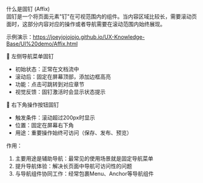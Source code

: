 
什么是固钉 (Affix)  
固钉是一个将页面元素"钉"在可视范围内的组件。当内容区域比较长，需要滚动页面时，这部分内容对应的操作或者导航需要在滚动范围内始终展现。  

示例演示：https://joeyjojojojo.github.io/UX-Knowledge-Base/UI%20demo/Affix.html  

🎯 左侧导航菜单固钉  
- 初始状态：正常在文档流中
- 滚动后：固定在屏幕顶部，添加边框高亮
- 功能：点击可跳转到对应章节
- 视觉反馈：固钉激活时会显示状态提示

🔧 右下角操作按钮固钉  
- 触发条件：滚动超过200px时显示
- 位置：固定在屏幕右下角
- 用途：重要操作始终可访问（保存、发布、预览）


作用：  
1. 主要用途是辅助导航：最常见的使用场景就是固定导航菜单  
2. 提升导航体验：解决长页面中导航可访问性的问题  
3. 与导航组件协同工作：经常包裹Menu、Anchor等导航组件



